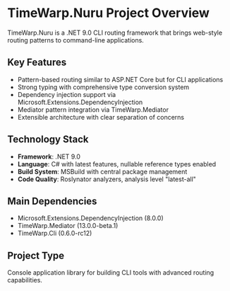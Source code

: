 # TimeWarp.Nuru Project Overview

TimeWarp.Nuru is a .NET 9.0 CLI routing framework that brings web-style routing patterns to command-line applications.

## Key Features
- Pattern-based routing similar to ASP.NET Core but for CLI applications
- Strong typing with comprehensive type conversion system
- Dependency injection support via Microsoft.Extensions.DependencyInjection
- Mediator pattern integration via TimeWarp.Mediator
- Extensible architecture with clear separation of concerns

## Technology Stack
- **Framework**: .NET 9.0
- **Language**: C# with latest features, nullable reference types enabled
- **Build System**: MSBuild with central package management
- **Code Quality**: Roslynator analyzers, analysis level "latest-all"

## Main Dependencies
- Microsoft.Extensions.DependencyInjection (8.0.0)
- TimeWarp.Mediator (13.0.0-beta.1)
- TimeWarp.Cli (0.6.0-rc12)

## Project Type
Console application library for building CLI tools with advanced routing capabilities.